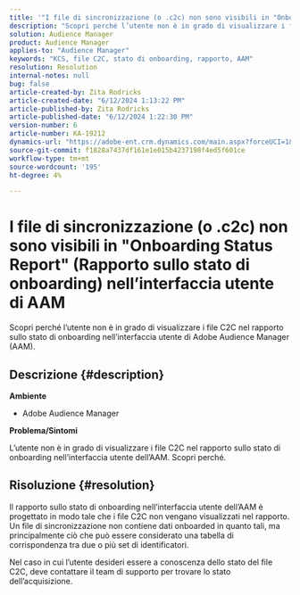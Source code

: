 ```yaml
---
title: '"I file di sincronizzazione (o .c2c) non sono visibili in "Onboarding Status Report" (Rapporto sullo stato di onboarding) nell’AAM e nell’interfaccia utente di"'
description: "Scopri perché l’utente non è in grado di visualizzare i file C2C nel rapporto sullo stato di onboarding nell’interfaccia utente di Adobe Audience Manager (AAM)."
solution: Audience Manager
product: Audience Manager
applies-to: "Audience Manager"
keywords: "KCS, file C2C, stato di onboarding, rapporto, AAM"
resolution: Resolution
internal-notes: null
bug: false
article-created-by: Zita Rodricks
article-created-date: "6/12/2024 1:13:22 PM"
article-published-by: Zita Rodricks
article-published-date: "6/12/2024 1:22:30 PM"
version-number: 6
article-number: KA-19212
dynamics-url: "https://adobe-ent.crm.dynamics.com/main.aspx?forceUCI=1&pagetype=entityrecord&etn=knowledgearticle&id=c6fb2b86-bd28-ef11-840b-000d3a372703"
source-git-commit: f1828a7437df161e1e015b4237198f4ed5f601ce
workflow-type: tm+mt
source-wordcount: '195'
ht-degree: 4%

---
```


# I file di sincronizzazione (o .c2c) non sono visibili in &quot;Onboarding Status Report&quot; (Rapporto sullo stato di onboarding) nell’interfaccia utente di AAM


Scopri perché l’utente non è in grado di visualizzare i file C2C nel rapporto sullo stato di onboarding nell’interfaccia utente di Adobe Audience Manager (AAM).

## Descrizione {#description}


<b>Ambiente</b>

- Adobe Audience Manager

<b>Problema/Sintomi</b>

L’utente non è in grado di visualizzare i file C2C nel rapporto sullo stato di onboarding nell’interfaccia utente dell’AAM. Scopri perché.


## Risoluzione {#resolution}


Il rapporto sullo stato di onboarding nell’interfaccia utente dell’AAM è progettato in modo tale che i file C2C non vengano visualizzati nel rapporto. Un file di sincronizzazione non contiene dati onboarded in quanto tali, ma principalmente ciò che può essere considerato una tabella di corrispondenza tra due o più set di identificatori.

Nel caso in cui l’utente desideri essere a conoscenza dello stato del file C2C, deve contattare il team di supporto per trovare lo stato dell’acquisizione.

